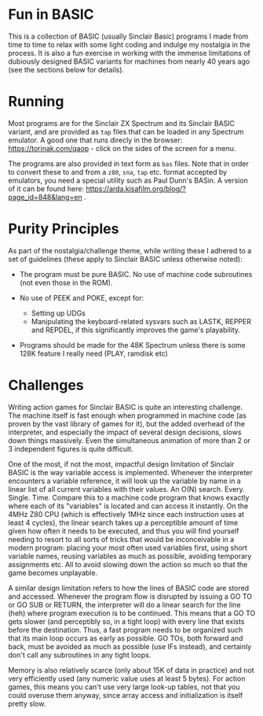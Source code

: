 # Fun in BASIC

This is a collection of BASIC (usually Sinclair Basic) programs I made from
time to time to relax with some light coding and indulge my nostalgia in the
process. It is also a fun exercise in working with the immense limitations of
dubiously designed BASIC variants for machines from nearly 40 years ago (see
the sections below for details).


# Running

Most programs are for the Sinclair ZX Spectrum and its Sinclair BASIC variant,
and are provided as `tap` files that can be loaded in any Spectrum emulator. A
good one that runs direcly in the browser: https://torinak.com/qaop - click on
the sides of the screen for a menu.

The programs are also provided in text form as `bas` files. Note that in order
to convert these to and from a `z80`, `sna`, `tap` etc. format accepted by
emulators, you need a special utility such as Paul Dunn's BASin. A version of
it can be found here: https://arda.kisafilm.org/blog/?page_id=848&lang=en .


# Purity Principles

As part of the nostalgia/challenge theme, while writing these I adhered to a
set of guidelines (these apply to Sinclair BASIC unless otherwise noted):

- The program must be pure BASIC. No use of machine code subroutines (not even
  those in the ROM).

- No use of PEEK and POKE, except for:
  - Setting up UDGs
  - Manipulating the keyboard-related sysvars such as LASTK, REPPER and REPDEL,
    if this significantly improves the game's playability.

- Programs should be made for the 48K Spectrum unless there is some 128K
  feature I really need (PLAY, ramdisk etc)


# Challenges

Writing action games for Sinclair BASIC is quite an interesting challenge. The
machine itself is fast enough when programmed in machine code (as proven by the
vast library of games for it), but the added overhead of the interpreter, and
especially the impact of several design decisions, slows down things massively.
Even the simultaneous animation of more than 2 or 3 independent figures is quite
difficult.

One of the most, if not the most, impactful design limitation of Sinclair BASIC
is the way variable access is implemented. Whenever the interpreter encounters
a variable reference, it will look up the variable by name in a linear list of
all current variables with their values. An O(N) search. Every. Single. Time.
Compare this to a machine code program that knows exactly where each of its
"variables" is located and can access it instantly. On the 4MHz Z80 CPU (which
is effectively 1MHz since each instruction uses at least 4 cycles), the linear
search takes up a perceptible amount of time given how often it needs to be
executed, and thus you will find yourself needing to resort to all sorts of
tricks that would be inconceivable in a modern program: placing your most often
used variables first, using short variable names, reusing variables as much as
possible, avoiding temporary assignments etc. All to avoid slowing down the
action so much so that the game becomes unplayable.

A similar design limitation refers to how the lines of BASIC code are stored
and accessed. Whenever the program flow is disrupted by issuing a GO TO or
GO SUB or RETURN, the interpreter will do a linear search for the line (heh)
where program execution is to be continued. This means that a GO TO gets slower
(and perceptibly so, in a tight loop) with every line that exists before the
destination. Thus, a fast program needs to be organized such that its main
loop occurs as early as possible. GO TOs, both forward and back, must be
avoided as much as possible (use IFs instead), and certainly don't call any
subroutines in any tight loops.

Memory is also relatively scarce (only about 15K of data in practice) and not
very efficiently used (any numeric value uses at least 5 bytes). For action
games, this means you can't use very large look-up tables, not that you could
overuse them anyway, since array access and initialization is itself pretty
slow.
